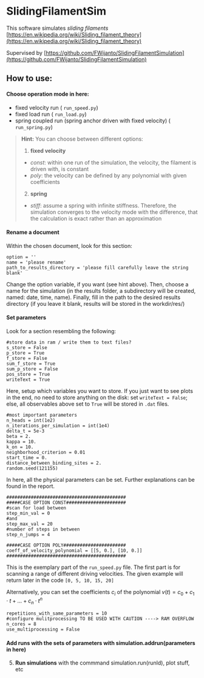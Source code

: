 # SlidingFilamentSim

This software simulates *sliding filaments* [https://en.wikipedia.org/wiki/Sliding_filament_theory](https://en.wikipedia.org/wiki/Sliding_filament_theory)

Supervised by [https://github.com/FWijanto/SlidingFilamentSimulation](https://github.com/FWijanto/SlidingFilamentSimulation)

## How to use:

#### **Choose operation mode** in here:

 - fixed velocity run (<i class="icon-file"></i> `run_speed.py`) 
 - fixed load run (<i class="icon-file"></i> `run_load.py`) 
 - spring coupled run (spring anchor driven with fixed velocity) (<i class="icon-file"></i>
   `run_spring.py`)

> **Hint:** You can choose between different options: 
> 1. **fixed velocity**
> - *const*: within one run of the simulation, the velocity, the filament is driven with, is constant
> - *poly*: the velocity can be defined by any polynomial with given coefficients
> 2. **spring**
> - *stiff*: assume a spring with infinite stiffness. Therefore, the simulation converges to the velocity mode with the difference, that the calculation is exact rather than an approximation

#### <i class="icon-pencil"></i> **Rename a document**
Within the chosen document, look for this section:
```
option = ''
name = 'please rename'
path_to_results_directory = 'please fill carefully leave the string blank'
```
Change the option variable, if you want (see hint above). Then, choose a name for the simulation (in the results folder, a subdirectory will be created, named: date, time, name). Finally, fill in the path to the desired results directory (if you leave it blank, results will be stored in the workdir/res/)

#### <i class="icon-cog"></i>**Set parameters** 
Look for a section resembling the following:

```
#store data in ram / write them to text files?
s_store = False
p_store = True
f_store = False
sum_f_store = True
sum_p_store = False
pos_store = True
writeText = True
```
Here, setup which variables you want to store. If you just want to see plots in the end, no need to store anything on the disk: set `writeText = False`; else, all observables above set to `True` will be stored in `.dat` files.
```
#most important parameters
n_heads = int(1e2)
n_iterations_per_simulation = int(1e4)
delta_t = 5e-3
beta = 2.
kappa = 10.
k_on = 10.
neighborhood_criterion = 0.01
start_time = 0.
distance_between_binding_sites = 2.
random.seed(121155)
```
In here, all the physical parameters can be set. Further explanations can be found in the report.
```
############################################
#####CASE OPTION CONST######################
#scan for load between
step_min_val = 0
#and
step_max_val = 20
#number of steps in between
step_n_jumps = 4

#####CASE OPTION POLY#######################
coeff_of_velocity_polynomial = [[5, 0.], [10, 0.]]
############################################
```
This is the exemplary part of the `run_speed.py` file. The first part is for scanning a range of different driving velocities. The given example will return later in the code `[0, 5, 10, 15, 20]`

Alternatively, you can set the coefficients $c_i$ of the polynomial $v(t) = c_0 + c_1 \cdot t + \dots + c_n \cdot t^n$
```
repetitions_with_same_parameters = 10
#configure mulitprocessing TO BE USED WITH CAUTION ----> RAM OVERFLOW
n_cores = 8
use_multiprocessing = False
```

#### **Add runs** with the sets of parameters with simulation.addrun(parameters in here)
5. **Run simulations** with the commmand simulation.run(runId), plot stuff, etc
